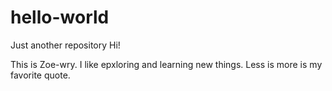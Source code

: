# hello-world
Just another repository
Hi!

This is Zoe-wry. I like epxloring and learning new things. 
Less is more is my favorite quote.
